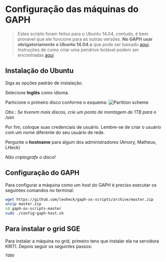
# Configuração das máquinas do GAPH

> Estes scripts foram feitos para o Ubuntu 14.04, contudo, é bem provavel que ele funcione para as outras versões. **No GAPH usar obrigatoriamente o Ubuntu 14.04.x** que pode ser baixado [aqui](http://www.ubuntu.com/download/desktop/). Instruções de como criar uma pendrive botável podem ser encontradas [aqui](http://www.ubuntu.com/download/desktop/create-a-usb-stick-on-ubuntu)

## Instalação do Ubuntu

Siga as opções padrão de instalação.

Selecione **Inglês** como idioma.

Particione o primeiro disco conforme o esquema:
![Partition scheme](https://rawgit.com/leoheck/gaph-os-scripts/master/doc/figs/partitions.svg)

*Obs.: Se tiverem mais discos, crie um ponto de montagem de 1TB para o /sim*

Por fim, coloque suas credenciais de usuário. Lembre-se de criar o usuário com um nome diferente do seu usuário de rede. 

Pergunte o **hostname** para algum dos administradores (Amory, Matheus, LHeck)

_Não criptografe o disco!_

## Configuração do GAPH

Para configurar a máquina como um _host_ do GAPH é preciso executar os seguintes comandos no terminal:

```bash
wget https://github.com/leoheck/gaph-os-scripts/archive/master.zip
unzip master.zip
cd gaph-os-scripts-master
sudo ./config-gaph-host.sh
```

## Para instalar o grid SGE 

Para instalar a máquina no grid, primeiro tens que instalar ela na servidora KRITI.
Depois seguir os seguintes passos:

```bash
TODO
```
